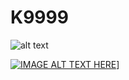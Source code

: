 # K9999

![alt text](https://2.bp.blogspot.com/-bai33m3x-Nc/V9tOFYkmmMI/AAAAAAAADbg/zwJyw4NuncwrMfGmt-FZfvb9NpfVLnT6ACEw/s1600/k9999-yoh.gif "Logo Title Text 1")

[![IMAGE ALT TEXT HERE](http://img.youtube.com/vi/YOUTUBE_VIDEO_ID_HERE/0.jpg)](https://www.youtube.com/watch?v=wzjWIxXBs_s)]

